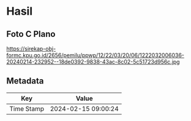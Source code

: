 # Hasil

## Foto C Plano

https://sirekap-obj-formc.kpu.go.id/2656/pemilu/ppwp/12/22/03/20/06/1222032006036-20240214-232952--18de0392-9838-43ac-8c02-5c51723d956c.jpg


## Metadata

| Key        | Value               |
| ---------- | ------------------- |
| Time Stamp | 2024-02-15 09:00:24 |



